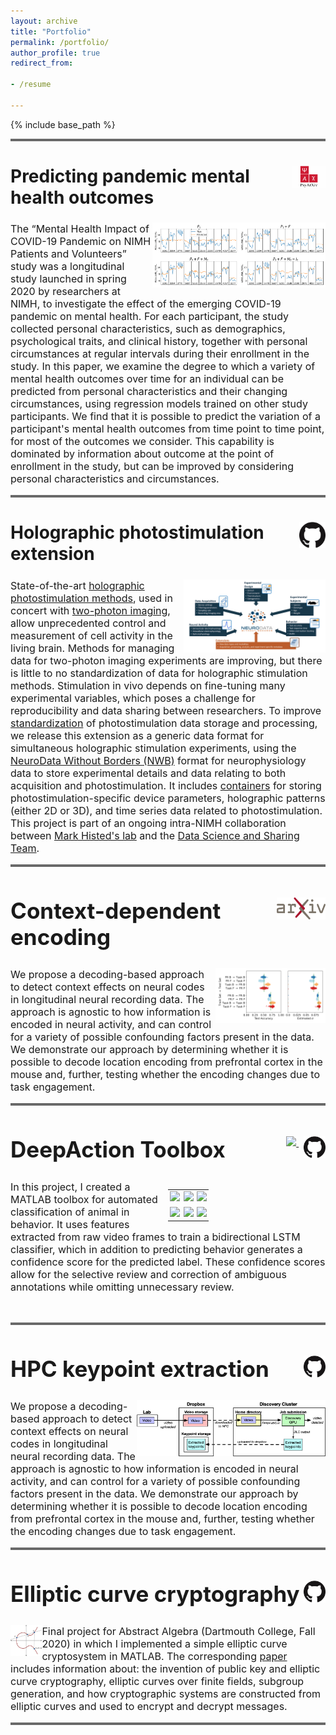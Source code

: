 ```yaml
---
layout: archive
title: "Portfolio"
permalink: /portfolio/
author_profile: true
redirect_from:

- /resume

---
```


{% include base_path %}



<hr style="margin:0;padding:0; height:4px;background-color: #696969;">


<div style="clear: both;">
  <div style="float: right;vertical-align: middle;">
   <a href="https://psyarxiv.com/7enqw/">
	<img align="right" src="../files/PsyArXiv_logo.png" style="height:2.5em">
</a>
  </div>
  <div>
<h2 style="font-size:2em;">Predicting pandemic mental health outcomes</h2>
  </div>
  
<img src="../files/covid19_fig.png" width="55%" style="margin: 0em 0em 0em 0em; " align="right">
<p style="font-size:16px;padding:0;margin:0;margin-bottom:1em">The “Mental Health Impact of COVID-19 Pandemic on NIMH Patients and Volunteers” study was a longitudinal study launched in spring 2020 by researchers at NIMH, to investigate the effect of the emerging COVID-19 pandemic on mental health. For each participant, the study collected personal characteristics, such as demographics, psychological traits, and clinical history, together with personal circumstances at regular intervals during their enrollment in the study. In this paper, we examine the degree to which a variety of mental health outcomes over time for an individual can be predicted from personal characteristics and their changing circumstances, using regression models trained on other study participants. We find that it is possible to predict the variation of a participant's mental health outcomes from time point to time point, for most of the outcomes we consider. This capability is dominated by information about outcome at the point of enrollment in the study, but can be improved by considering personal characteristics and circumstances.</p>

<hr style="margin:0;padding:0; height:4px;background-color: #696969;">


<div style="clear: both;">
  <div style="float: right;vertical-align: middle;">
   <a href="https://github.com/carlwharris/nwb-photostim">
	<img align="right" src="../files/GitHub_logo.png" style="height:3em">
</a>
  </div>
  <div>
<h2 style="font-size:2em;">Holographic photostimulation extension</h2>
  </div>

<img src="../files/nwb_overview.png" width="45%" style="margin: 0em 0em 0em 0em; " align="right">
<p style="font-size:16px;padding:0;margin:0;margin-bottom:1em">State-of-the-art <a href="https://www.nature.com/articles/s41467-017-01031-3">holographic photostimulation methods</a>, used in concert with <a href="https://www.nature.com/articles/nmeth818">two-photon imaging</a>, 
allow unprecedented 
control and measurement of cell activity in the living brain. Methods for managing data for two-photon imaging 
experiments are improving, but there is little to no standardization of data for holographic stimulation methods. 
Stimulation in vivo depends on fine-tuning many experimental variables, which poses a challenge for reproducibility 
and data sharing between researchers. To improve <a href="https://www.sciencedirect.com/science/article/pii/S0896627321009557">standardization</a> of photostimulation data storage and processing, 
we release this extension as a generic data format for simultaneous holographic stimulation experiments, 
using the <a href="https://www.nwb.org/">NeuroData Without Borders (NWB)</a> format for neurophysiology data to store experimental details and data relating to both acquisition 
and photostimulation. It includes <a href="https://pynwb.readthedocs.io/en/stable/">containers</a> for storing photostimulation-specific device parameters, holographic patterns (either 2D or 3D), and time series data related to photostimulation. This project is part of an ongoing intra-NIMH collaboration between <a href="https://markhisted.org/">Mark Histed's lab</a> and the <a href="https://cmn.nimh.nih.gov/dsst">Data Science and Sharing Team</a>.</p>

<hr style="margin:0;padding:0; height:4px;background-color: #696969;">




<div style="clear: both;">
  <div style="float: right;vertical-align: middle;">
    <a href="https://arxiv.org/abs/2211.09295">
	<img align="right" src="../files/arxiv-logo-1.png" style="height:2.5em">
</a>
  </div>
  <div>
    <h2 style="font-size:2.5em;">Context-dependent encoding</h2>
  </div>
  
<img src="../files/boxplots_v2.png" width="35%" style="margin: 0em 0em 0em 0em; " align="right">
<p style="font-size:16px;padding:0;margin:0;margin-bottom:1em">We propose a decoding-based approach to detect context effects on neural codes in longitudinal neural recording data. The approach is agnostic to how information is encoded in neural activity, and can control for a variety of possible confounding factors present in the data. We demonstrate our approach by determining whether it is possible to decode location encoding from prefrontal cortex in the mouse and, further, testing whether the encoding changes due to task engagement.</p>


<hr style="margin:0;padding:0; height:4px;background-color: #696969;">

<div style="clear: both;">
  <div style="float: right;vertical-align: middle;">
    <a href="https://www.biorxiv.org/content/10.1101/2022.06.20.496909v1">
	<img src="https://www.biorxiv.org/sites/default/files/site_logo/bioRxiv_logo_homepage.png" style="height:2.5em;">
	</a>
	&nbsp;&nbsp;
    <a href="https://github.com/carlwharris/DeepAction" >
		<img align="right" src="../files/GitHub_logo.png" style="height:2.5em;">
	</a>
  </div>
  <div>
    <h2 style="font-size:2.5em;">DeepAction Toolbox</h2>
  </div>


<div style="clear: both;">
  <div style="float: right; vertical-align: middle;width:50%">
   <table width="50%" align="right">
	<tr style="width:100%;border:none;margin:0;padding:0;">
		<td style="border:none;padding:0.2em" width="33%">
			<img src="../files/home_cage_50.gif" style="max-width:100%;height:auto;">
		</td>
		<td style="border:none;padding:0.2em" width="33%">
			<img src="../files/CRIM13S-785.gif" style="max-width:100%;height:auto;">
		</td>						
		<td style="border:none;padding:0.2em" width="33%">
			<img src="../files/CRIM13T-203.gif" style="max-width:100%;height:auto;">
		</td>
	</tr>
	<tr style="width:100%;border:none;margin:0;padding:0;">
		<td style="border:none;padding:0.2em;" width="33%">
			<img src="../files/home_cage_182.gif" style="max-width:100%;height:auto;">
		</td>
		<td style="border:none;padding:0.2em" width="33%">
			<img src="../files/CRIM13S-1785.gif" style="max-width:100%;height:auto;">
		</td>						
		<td style="border:none;padding:0.2em" width="33%">
			<img src="../files/CRIM13T-256.gif" style="max-width:100%;height:auto;">
		</td>
	</tr>
</table>
  </div>
  <div>
<p style="font-size:16px">In this project, I created a MATLAB toolbox for automated classification of animal in behavior. It uses features extracted from raw video frames to train a bidirectional LSTM classifier, which in addition to predicting behavior generates a confidence score for the predicted label. These confidence scores allow for the selective review and correction of ambiguous annotations while omitting unnecessary review.</p>
  </div>


 


<br>
<hr style="height:4px;background-color: #696969;">

<div style="clear: both;">
  <div style="float: right;vertical-align: middle;">
   <a href="https://github.com/carlwharris/Discovery-DLC-processing">
	<img align="right" src="../files/GitHub_logo.png" style="height:2.5em">
</a>
  </div>
  <div>
<h2 style="font-size:2.5em;">HPC keypoint extraction</h2>
  </div>
  
<img src="../files/pipeline_diagram.png" align="right" style="width:60%;">
<p style="font-size:16px;">We propose a decoding-based approach to detect context effects on neural codes in longitudinal neural recording data. The approach is agnostic to how information is encoded in neural activity, and can control for a variety of possible confounding factors present in the data. We demonstrate our approach by determining whether it is possible to decode location encoding from prefrontal cortex in the mouse and, further, testing whether the encoding changes due to task engagement.</p>



<hr style="height:4px;background-color: #696969;">

<div style="clear: both;">
  <div style="float: right;vertical-align: middle;">
   <a href="https://github.com/carlwharris/elliptic-curve-cryptosystems">
	<img align="right" src="../files/GitHub_logo.png" style="height:2.5em">
</a>
  </div>
  <div>
<h2 style="font-size:2.5em;">Elliptic curve cryptography</h2>
  </div>
  
<img src="../files/ECC.jpeg" align="left" style="width:10%;">
<p style="font-size:16px;">Final project for Abstract Algebra (Dartmouth College, Fall 2020) in which I implemented a simple elliptic curve cryptosystem in MATLAB. The corresponding <a href="https://github.com/carlwharris/elliptic-curve-cryptosystems/blob/main/ECC%20Project%20Paper.pdf">paper</a> includes information about: the invention of public key and elliptic curve cryptography, elliptic curves over finite fields, subgroup generation, and how cryptographic systems are constructed from elliptic curves and used to encrypt and decrypt messages.</p>

<hr style="height:4px;background-color: #696969;">
